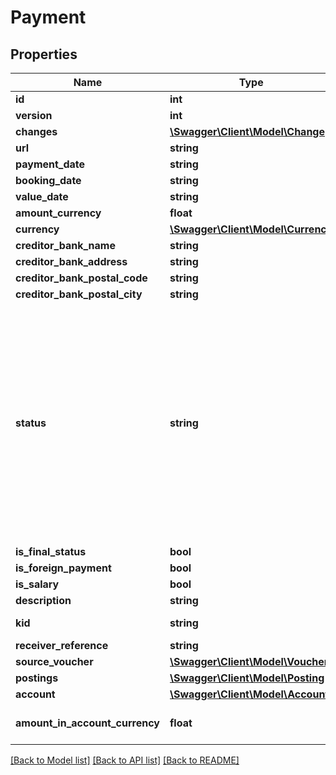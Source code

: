 # Payment

## Properties
Name | Type | Description | Notes
------------ | ------------- | ------------- | -------------
**id** | **int** |  | [optional] 
**version** | **int** |  | [optional] 
**changes** | [**\Swagger\Client\Model\Change[]**](Change.md) |  | [optional] 
**url** | **string** |  | [optional] 
**payment_date** | **string** |  | [optional] 
**booking_date** | **string** |  | [optional] 
**value_date** | **string** |  | [optional] 
**amount_currency** | **float** | In the specified currency. | [optional] 
**currency** | [**\Swagger\Client\Model\Currency**](Currency.md) |  | [optional] 
**creditor_bank_name** | **string** |  | [optional] 
**creditor_bank_address** | **string** |  | [optional] 
**creditor_bank_postal_code** | **string** |  | [optional] 
**creditor_bank_postal_city** | **string** |  | [optional] 
**status** | **string** | The payment status.NOT_APPROVED: Payment not approved yet.&lt;br&gt;APPROVED: Payment approved, but not yet sent to bank.&lt;br&gt;SENT_TO_AUTOPAY: Payment sent to bank.&lt;br&gt;RECEIVED_BY_BANK: Payment received by the bank.&lt;br&gt;ACCEPTED_BY_BANK: Payment that was accepted by the bank.&lt;br&gt;FAILED: Payment that failed.&lt;br&gt;CANCELLED: Cancelled payment.&lt;br&gt;SUCCESS: Payment that ended successfully.&lt;br&gt; | [optional] 
**is_final_status** | **bool** |  | [optional] 
**is_foreign_payment** | **bool** |  | [optional] 
**is_salary** | **bool** |  | [optional] 
**description** | **string** |  | [optional] 
**kid** | **string** | KID - Kundeidentifikasjonsnummer. | [optional] 
**receiver_reference** | **string** |  | [optional] 
**source_voucher** | [**\Swagger\Client\Model\Voucher**](Voucher.md) |  | [optional] 
**postings** | [**\Swagger\Client\Model\Posting**](Posting.md) |  | [optional] 
**account** | [**\Swagger\Client\Model\Account**](Account.md) |  | [optional] 
**amount_in_account_currency** | **float** | Amount specified in the currency of the bank agreements account. | [optional] 

[[Back to Model list]](../../README.md#documentation-for-models) [[Back to API list]](../../README.md#documentation-for-api-endpoints) [[Back to README]](../../README.md)

